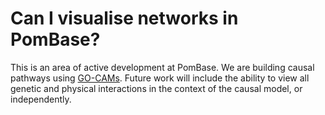 # Can I visualise networks in PomBase?
<!-- pombase_categories: Tools and resources -->

This is an area of active development at PomBase.
We are building causal pathways using [GO-CAMs](/gocam).  Future work
will include the ability to view all genetic and physical interactions
in the context of the causal model, or independently.
